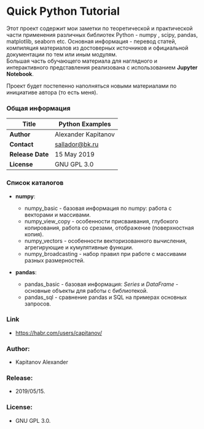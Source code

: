 # Quick Python Tutorial

Этот проект содержит мои заметки по теоретической и практической части применения различных библиотек Python - numpy , scipy, pandas, matplotlib, seaborn etc. Основная информация - перевод статей, компиляция материалов из достоверных источников и официальной документации по тем или иным модулям.  
Большая часть обучающего материала для наглядного и интерактивного представления реализована с использованием **Jupyter Notebook**.  

Проект будет постепенно наполняться новыми материалами по инициативе автора (то есть меня).  

### Общая информация 

| **Title**         | Python Examples     |
| -- | -- |
| **Author**        | Alexander Kapitanov |
| **Contact**       | sallador@bk.ru      |
| **Release Date**  | 15 May 2019         |
| **License**       | GNU GPL 3.0         |

### Список каталогов 
- **numpy**:
   * numpy_basic - базовая информация по numpy: работа с векторами и массивами.
   * numpy_view_copy - особенности присваивания, глубокого копирования, работа со срезами, отображение (поверхностная копия).
   * numpy_vectors - особенности векторизованного вычисления, агрегирующие и кумулятивные функции.
   * numpy_broadcasting - набор правил при работе с массивами разных размерностей.

- **pandas**:
   * pandas_basic - базовая информация: *Series* и *DataFrame* - основные объекты для работы с библиотекой.
   * pandas_sql - сравнение pandas и SQL на примерах основных запросов.


### Link 
  * https://habr.com/users/capitanov/  
  
### Author: 
  * Kapitanov Alexander  
  
### Release: 
  * 2019/05/15.  

### License: 
  * GNU GPL 3.0.  
